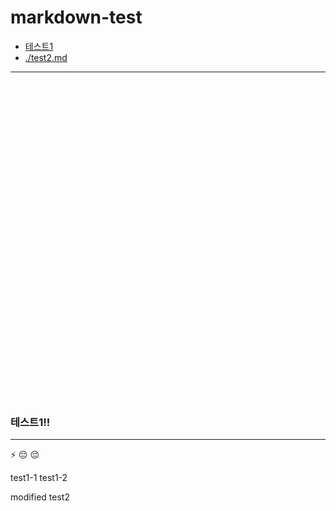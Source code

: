 # markdown-test

- <a href="#테스트1">테스트1</a>
- <a href="./test2.md">./test2.md</a>

---  

<br/><br/><br/><br/><br/><br/><br/><br/><br/><br/><br/><br/><br/><br/><br/>
<br/><br/><br/><br/><br/><br/><br/><br/><br/><br/><br/><br/><br/><br/><br/>

<div id="테스트1"></div>  

### 테스트1!!


--- 

:zap:
:pensive:
:pensive:


test1-1
test1-2

modified test2
